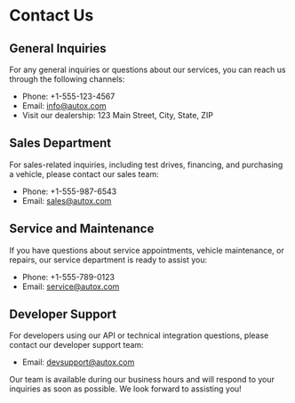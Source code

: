 # Contact Us

## General Inquiries

For any general inquiries or questions about our services, you can reach us through the following channels:

- Phone: +1-555-123-4567
- Email: info@autox.com
- Visit our dealership: 123 Main Street, City, State, ZIP

## Sales Department

For sales-related inquiries, including test drives, financing, and purchasing a vehicle, please contact our sales team:

- Phone: +1-555-987-6543
- Email: sales@autox.com

## Service and Maintenance

If you have questions about service appointments, vehicle maintenance, or repairs, our service department is ready to assist you:

- Phone: +1-555-789-0123
- Email: service@autox.com

## Developer Support

For developers using our API or technical integration questions, please contact our developer support team:

- Email: devsupport@autox.com

Our team is available during our business hours and will respond to your inquiries as soon as possible. We look forward to assisting you!
